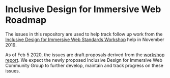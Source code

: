 # Inclusive Design for Immersive Web Roadmap

The issues in this repository are used to help track follow up work from the [Inclusive Design for Immersive Web Standards Workshop](https://www.w3.org/2019/08/inclusive-xr-workshop/) help in November 2019.

As of Feb 5 2020, the issues are draft proposals derived from the [workshop report](https://www.w3.org/2019/08/inclusive-xr-workshop/report.html). We expect the newly proposed Inclusive Design for Immersive Web Community Group to further develop, maintain and track progress on these issues.
